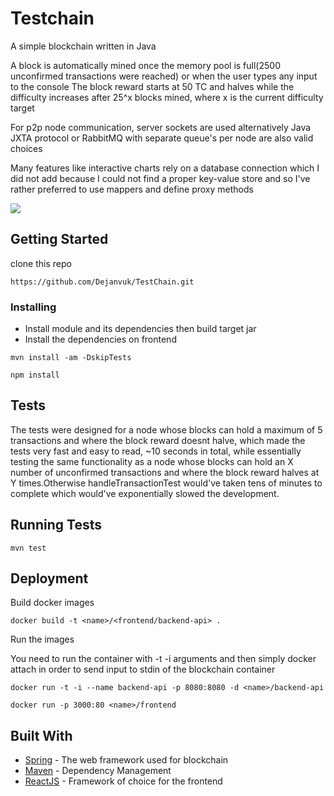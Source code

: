 # Testchain

A simple blockchain written in Java

A block is automatically mined once the memory pool is full(2500 unconfirmed transactions were reached) or when the user types any input to the console
The block reward starts at 50 TC and halves while the difficulty increases after 25^x blocks mined, where x is the current difficulty target

For p2p node communication, server sockets are used alternatively Java JXTA protocol or RabbitMQ with separate queue's per node are also valid choices

Many features like interactive charts rely on a database connection which I did not add because I could not find a proper key-value store and so I've rather preferred to use mappers and define proxy methods

![](Peek%202020-05-16%2000-34_2.gif)

## Getting Started


clone this repo

```
https://github.com/Dejanvuk/TestChain.git
```

### Installing


- Install module and its dependencies then build target jar
- Install the dependencies on frontend

```
mvn install -am -DskipTests
```

```
npm install
```

## Tests

The tests were designed for a node whose blocks can hold a maximum of 5 transactions and where the block reward doesnt halve, which made the tests very fast and easy to read, ~10 seconds in total, while 
essentially testing the same functionality as a node whose blocks can hold an X number of unconfirmed transactions and where the block reward halves at Y times.Otherwise handleTransactionTest would've taken
tens of minutes to complete which would've exponentially slowed the development.


## Running Tests

```
mvn test
```

## Deployment

Build docker images

```
docker build -t <name>/<frontend/backend-api> .
```

Run the images

You need to run the container with -t -i arguments and then simply docker attach <container-id> in order to send input to stdin of the blockchain container

```
docker run -t -i --name backend-api -p 8080:8080 -d <name>/backend-api
```

```
docker run -p 3000:80 <name>/frontend
```

## Built With

* [Spring](https://spring.io/projects/spring-framework) - The web framework used for blockchain
* [Maven](https://maven.apache.org/) - Dependency Management
* [ReactJS](https://reactjs.org/) - Framework of choice for the frontend
